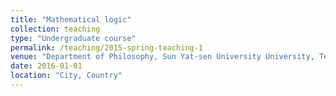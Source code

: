 ```yaml
---
title: "Mathematical logic"
collection: teaching
type: "Undergraduate course"
permalink: /teaching/2015-spring-teaching-1
venue: "Department of Philosophy, Sun Yat-sen University University, Teaching assistant"
date: 2016-01-01
location: "City, Country"
---
```


<!--This is a description of a teaching experience. You can use markdown like any other post.-->

<!-- Heading 1
======

Heading 2
======

Heading 3
====== -->
